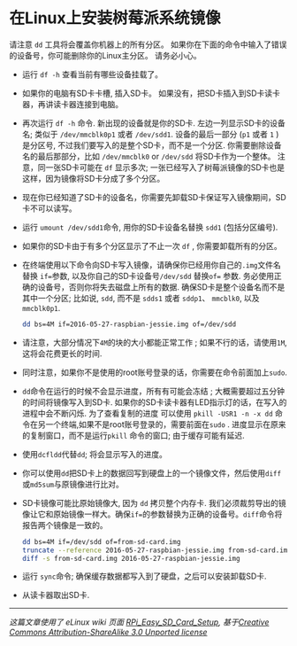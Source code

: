 # 在Linux上安装树莓派系统镜像

请注意 `dd` 工具将会覆盖你机器上的所有分区。 如果你在下面的命令中输入了错误的设备号，你可能删除你的Linux主分区。 请务必小心。

- 运行 `df -h` 查看当前有哪些设备挂载了。

- 如果你的电脑有SD卡卡槽, 插入SD卡。 如果没有，把SD卡插入到SD卡读卡器，再讲读卡器连接到电脑。

- 再次运行 `df -h` 命令. 新出现的设备就是你的SD卡. 左边一列显示SD卡的设备名; 类似于 `/dev/mmcblk0p1` 或者 `/dev/sdd1`. 设备的最后一部分 (`p1` 或者 `1` ) 是分区号, 不过我们要写入的是整个SD卡，而不是一个分区. 你需要删除设备名的最后那部分，比如 `/dev/mmcblk0` or `/dev/sdd` 将SD卡作为一个整体。 注意，同一张SD卡可能在 `df` 显示多次; 一张已经写入了树莓派镜像的SD卡也是这样，因为镜像将SD卡分成了多个分区。

- 现在你已经知道了SD卡的设备名，你需要先卸载SD卡保证写入镜像期间，SD卡不可以读写。

- 运行 `umount /dev/sdd1`命令, 用你的SD卡设备名替换 `sdd1` (包括分区编号).

- 如果你的SD卡由于有多个分区显示了不止一次 `df` , 你需要卸载所有的分区。

- 在终端使用以下命令向SD卡写入镜像，请确保你已经用你自己的`.img`文件名替换 `if=`参数, 以及你自己的SD卡设备号`/dev/sdd` 替换`of=` 参数. 务必使用正确的设备号，否则你将失去磁盘上所有的数据. 确保SD卡是整个设备名而不是其中一个分区; 比如说, `sdd`, 而不是 `sdds1` 或者 `sddp1`、 `mmcblk0`, 以及 `mmcblk0p1`.

    ```bash
    dd bs=4M if=2016-05-27-raspbian-jessie.img of=/dev/sdd
    ```

- 请注意，大部分情况下`4M`的块的大小都能正常工作 ; 如果不行的话，请使用`1M`, 这将会花费更长的时间.

- 同时注意，如果你不是使用的root账号登录的话，你需要在命令前面加上`sudo`.

- `dd`命令在运行的时候不会显示进度，所有有可能会冻结 ; 大概需要超过五分钟的时间将镜像写入到SD卡. 如果你的SD卡读卡器有LED指示灯的话，在写入的进程中会不断闪烁. 为了查看复制的进度 可以使用 `pkill -USR1 -n -x dd` 命令在另一个终端,如果不是root账号登录的，需要前面在`sudo` . 进度显示在原来的复制窗口，而不是运行`pkill` 命令的窗口; 由于缓存可能有延迟.

- 使用`dcfldd`代替`dd`; 将会显示写入的进度。

- 你可以使用`dd`把SD卡上的数据回写到硬盘上的一个镜像文件，然后使用`diff`或`md5sum`与原镜像进行比对。

- SD卡镜像可能比原始镜像大, 因为 `dd` 拷贝整个内存卡. 我们必须裁剪导出的镜像让它和原始镜像一样大。确保`if=`的参数替换为正确的设备号。`diff`命令将报告两个镜像是一致的。

    ```bash
    dd bs=4M if=/dev/sdd of=from-sd-card.img
    truncate --reference 2016-05-27-raspbian-jessie.img from-sd-card.img
    diff -s from-sd-card.img 2016-05-27-raspbian-jessie.img
    ```

- 运行 `sync`命令; 确保缓存数据都写入到了硬盘，之后可以安装卸载SD卡.

- 从读卡器取出SD卡.

---

*这篇文章使用了 eLinux wiki 页面 [RPi_Easy_SD_Card_Setup](http://elinux.org/RPi_Easy_SD_Card_Setup), 基于[Creative Commons Attribution-ShareAlike 3.0 Unported license](http://creativecommons.org/licenses/by-sa/3.0/)*
